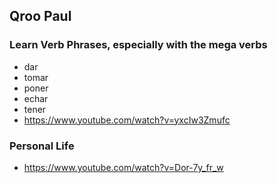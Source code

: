 
## Qroo Paul

### Learn Verb Phrases, especially with the mega verbs

- dar
- tomar
- poner
- echar
- tener
- https://www.youtube.com/watch?v=yxcIw3Zmufc

### Personal Life

- https://www.youtube.com/watch?v=Dor-7y_fr_w
